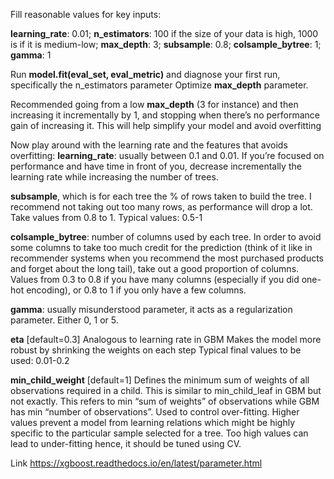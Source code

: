 Fill reasonable values for key inputs:

**learning_rate**: 0.01; **n_estimators**: 100 if the size of your data is high, 1000 is if it is medium-low; **max_depth**: 3;
**subsample**: 0.8; **colsample_bytree**: 1; **gamma**: 1

Run **model.fit(eval_set, eval_metric)** and diagnose your first run, specifically the n_estimators parameter
Optimize **max_depth** parameter. 

Recommended going from a low **max_depth** (3 for instance) and then increasing it incrementally by 1, and stopping when there’s no performance gain of increasing it. This will help simplify your model and avoid overfitting

Now play around with the learning rate and the features that avoids overfitting:
**learning_rate**: usually between 0.1 and 0.01. If you’re focused on performance and have time in front of you, decrease incrementally the learning rate while increasing the number of trees.

**subsample**, which is for each tree the % of rows taken to build the tree. I recommend not taking out too many rows, as performance will drop a lot. Take values from 0.8 to 1. Typical values: 0.5-1

**colsample_bytree**: number of columns used by each tree. In order to avoid some columns to take too much credit for the prediction (think of it like in recommender systems when you recommend the most purchased products and forget about the long tail), take out a good proportion of columns. Values from 0.3 to 0.8 if you have many columns (especially if you did one-hot encoding), or 0.8 to 1 if you only have a few columns.

**gamma**: usually misunderstood parameter, it acts as a regularization parameter. Either 0, 1 or 5.

**eta** [default=0.3]
Analogous to learning rate in GBM
Makes the model more robust by shrinking the weights on each step
Typical final values to be used: 0.01-0.2

**min_child_weight** [default=1]
Defines the minimum sum of weights of all observations required in a child.
This is similar to min_child_leaf in GBM but not exactly. This refers to min “sum of weights” of observations while GBM has min “number of observations”.
Used to control over-fitting. Higher values prevent a model from learning relations which might be highly specific to the particular sample selected for a tree.
Too high values can lead to under-fitting hence, it should be tuned using CV.

Link https://xgboost.readthedocs.io/en/latest/parameter.html
